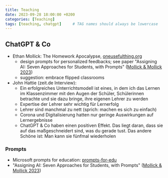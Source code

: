 ```yaml
---
title: Teaching
date: 2023-09-28 18:00:00 +0200
categories: [Teaching]
tags: [teaching, chatgpt]     # TAG names should always be lowercase
---
```


## ChatGPT & Co

- Ethan Mollick: The Homework Apocalypse, [oneusefulthing.org](https://www.oneusefulthing.org/p/the-homework-apocalypse)
  - design prompts for personalized feedbacks; see paper "Assigning AI: Seven Approaches for Students, with Prompts" ([Mollick & Mollick 2023](https://papers.ssrn.com/sol3/papers.cfm?abstract_id=4475995))
  - suggestion: embrace flipped classrooms
- John Hattie (zeit.de Interview):
  - Ein erfolgreiches Unterrichtsmodell ist eines, in dem ich das Lernen im Klassenzimmer mit den Augen der Schüler, Schülerinnen betrachte und sie dazu bringe, ihre eigenen Lehrer zu werden
  - Expertise der Lehrer sehr wichtig für Lernerfolg
  - Lehrer sind manchmal zu nett (sprich: machen es sich zu einfach)
  - Corona und Digitalisierung hatten nur geringe Auswirkungen auf Lernergebnisse
  - ChatGPT & Co haben einen positiven Effekt. Das liegt daran, dass sie auf das maßgeschneidert sind, was du gerade tust. Das andere Schöne ist: Man kann sie fünfmal wiederholen

### Prompts

- Microsoft prompts for education: [prompts-for-edu](https://github.com/microsoft/prompts-for-edu)
- "Assigning AI: Seven Approaches for Students, with Prompts" ([Mollick & Mollick 2023](https://papers.ssrn.com/sol3/papers.cfm?abstract_id=4475995))
